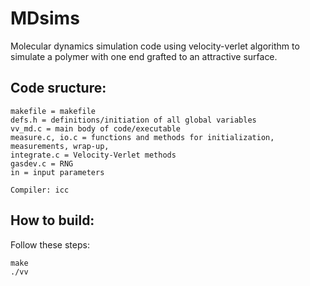 # MDsims
Molecular dynamics simulation code using velocity-verlet algorithm to simulate a polymer with one end grafted to an attractive surface.

## Code sructure: 
```
makefile = makefile
defs.h = definitions/initiation of all global variables
vv_md.c = main body of code/executable
measure.c, io.c = functions and methods for initialization, measurements, wrap-up,
integrate.c = Velocity-Verlet methods
gasdev.c = RNG
in = input parameters

Compiler: icc
```
## How to build:

Follow these steps:
```
make 
./vv
```
